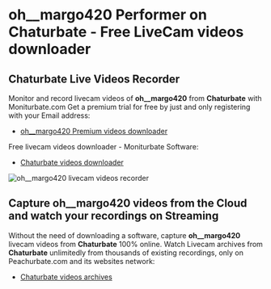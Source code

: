 # oh__margo420 Performer on Chaturbate - Free LiveCam videos downloader

## Chaturbate Live Videos Recorder

Monitor and record livecam videos of **oh__margo420** from **Chaturbate** with Moniturbate.com
Get a premium trial for free by just and only registering with your Email address:
* [oh__margo420 Premium videos downloader](https://moniturbate.com/request-demo-licence-key.html)

Free livecam videos downloader - Moniturbate Software:
* [Chaturbate videos downloader](https://moniturbate.com/moniturbate-download-software.html)

![oh__margo420 livecam videos recorder](https://peachurnet.com/templates/moniturbate-software.png)


## Capture oh__margo420 videos from the Cloud and watch your recordings on Streaming

Without the need of downloading a software, capture **oh__margo420** livecam videos from **Chaturbate** 100% online.
Watch Livecam archives from **Chaturbate** unlimitedly from thousands of existing recordings, only on Peachurbate.com and its websites network:
* [Chaturbate videos archives](https://peachurnet.com/)